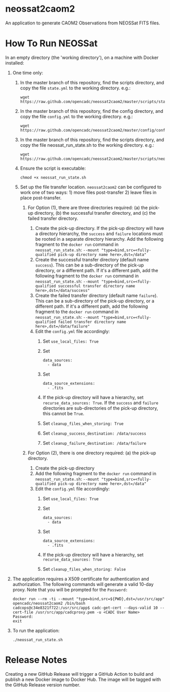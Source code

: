 # neossat2caom2
An application to generate CAOM2 Observations from NEOSSat FITS files.

# How To Run NEOSSat

In an empty directory (the 'working directory'), on a machine with Docker installed:

1. One time only:
   
   1. In the master branch of this repository, find the scripts directory, and copy the file `state.yml` to the working directory. e.g.:

      ```
      wget https://raw.github.com/opencadc/neossat2caom2/master/scripts/state.yml
      ```
   
   1. In the master branch of this repository, find the config directory, and copy the file `config.yml` to the working directory. e.g.:

      ```
      wget https://raw.github.com/opencadc/neossat2caom2/master/config/config.yml
      ```


   1. In the master branch of this repository, find the scripts directory, and copy the file neossat_run_state.sh to the working directory. e.g.:

      ```
      wget https://raw.github.com/opencadc/neossat2caom2/master/scripts/neossat_run_state.sh
      ```

   1. Ensure the script is executable:

      ```
      chmod +x neossat_run_state.sh
      ```

   1. Set up the file transfer location. `neossat2caom2` can be configured to work one of two ways: 1) move files post-transfer 2) leave files in place post-transfer. 
      1. For Option (1), there are three directories required: (a) the pick-up directory, (b) the successful transfer directory, and (c) the failed transfer directory. 
         1. Create the pick-up directory. If the pick-up directory will have a directory hierarchy, the `success` and `failure` locations must be rooted in a separate directory hierarchy. Add the following fragment to the `docker run` command in `neossat_run_state.sh`: `--mount "type=bind,src=<fully-qualified pick-up directory name here>,dst=/data"`
         2. Create the successful transfer directory (default name `success`). This can be a sub-directory of the pick-up directory, or a different path. If it's a different path, add the following fragment to the `docker run` command in `neossat_run_state.sh`: `--mount "type=bind,src=<fully-qualified successful transfer directory name here>,dst=/data/success"`
         3. Create the failed transfer directory (default name `failure`). This can be a sub-directory of the pick-up directory, or a different path. If it's a different path, add the following fragment to the `docker run` command in `neossat_run_state.sh`: `--mount "type=bind,src=<fully-qualified failed transfer directory name here>,dst=/data/failure"`
         4. Edit the `config.yml` file accordingly:
            1. Set `use_local_files: True`
            1. Set 
            
               ```
               data_sources: 
                 - data
               ```
               
            1. Set 
            
               ```
               data_source_extensions: 
                 - .fits
               ```
               
            1. If the pick-up directory will have a hierarchy, set `recurse_data_sources: True`. If the `success` and `failure` directories are sub-directories of the pick-up directory, this cannot be `True`.
            1. Set `cleanup_files_when_storing: True`
            1. Set `cleanup_success_destination: /data/success`
            1. Set `cleanup_failure_destination: /data/failure`

      2. For Option (2), there is one directory required: (a) the pick-up directory.
         1. Create the pick-up directory 
         1. Add the following fragment to the `docker run` command in `neossat_run_state.sh`: `--mount "type=bind,src=<fully-qualified pick-up directory name here>,dst=/data"`
         1. Edit the `config.yml` file accordingly: 
            1. Set `use_local_files: True`
            1. Set 
            
               ```
               data_sources: 
                 - data
               ```
               
            1. Set 
            
               ```
               data_source_extensions: 
                 - .fits
               ```
               
            1. If the pick-up directory will have a hierarchy, set `recurse_data_sources: True`
            1. Set `cleanup_files_when_storing: False`

1. The application requires a X509 certificate for authentication and authorization. The following commands will generate a valid 10-day proxy. Note that you will be prompted for the `Password:`

   ```
   docker run --rm -ti --mount "type=bind,src=${PWD},dst=/usr/src/app" opencadc/neossat2caom2 /bin/bash
   cadcops@c34e8321f722:/usr/src/app$ cadc-get-cert --days-valid 10 --cert-file /usr/src/app/cadcproxy.pem -u <CADC User Name>
   Password:
   exit
   ```

1. To run the application:

    ```
    ./neossat_run_state.sh
    ```

# Release Notes

Creating a new GitHub Release will trigger a GitHub Action to build and publish a new Docker image to Docker Hub. The image will be tagged with the GitHub Release version number.
